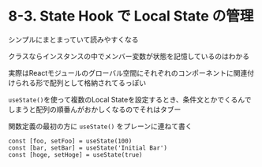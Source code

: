 # 8-3. State Hook で Local State の管理

シンプルにまとまっていて読みやすくなる

クラスならインスタンスの中でメンバー変数が状態を記憶しているのはわかる

実際はReactモジュールのグローバル空間にそれぞれのコンポーネントに関連付けられる形で配列として格納されてるっぽい

`useState()`を使って複数のLocal Stateを設定するとき、条件文とかでくるんでしまうと配列の順番んがおかしくなるのでそれはタブー

関数定義の最初の方に `useState()` をプレーンに連ねて書く

```
const [foo, setFoo] = useState(100)
const [bar, setBar] = useState('Initial Bar')
const [hoge, setHoge] = useState(true)
```
